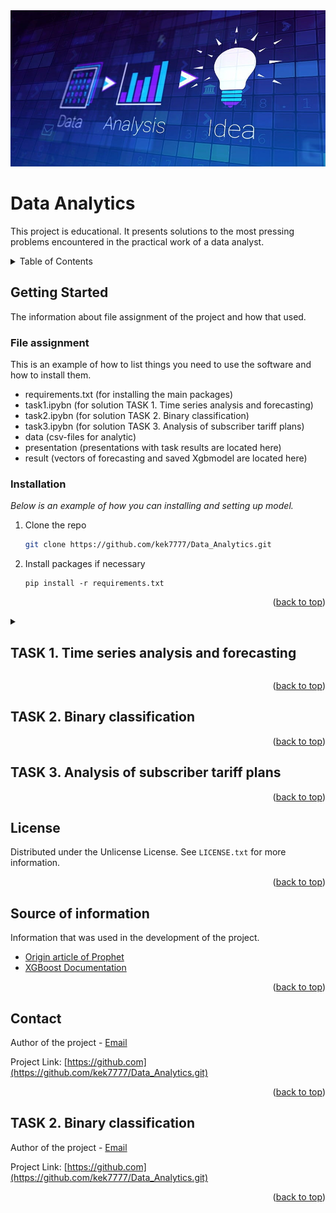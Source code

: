 <img src="src\img\title.jpg" width="800" height="250">

<a id="readme-top"></a>

<!-- TITLE -->
#  **Data Analytics**

This project is educational. It presents solutions to the most pressing problems encountered in the practical work of a data analyst.

<!-- TABLE OF CONTENTS -->
<details>
  <summary> Table of Contents </summary>
  <ol>
    <li>
          <a href="#getting-started">Getting Started</a>
          <ul>
            <li><a href="#file-assignment">File assignment</a></li>
            <li><a href="#installation">Installation</a></li>
          </ul>
    <li><a href="#task-1-time-series-analysis-and-forecasting">TASK 1. Time series analysis and forecasting</a></li>
    <li><a href="#task-2-binary-classification">TASK 2. Binary classification</a></li>
    <li><a href="#task-3-analysis-of-subscriber-tariff-plans">TASK 3. Analysis of subscriber tariff plans</a></li>
    <li><a href="#license">License</a></li>
    <li><a href="#Source-of-information">Source of information</a></li>
    <li><a href="#contact">Contact</a></li>
  </ol>
</details>


<!-- GETTING STARTED -->
## Getting Started

The information about file assignment of the project and how that used.

### File assignment

This is an example of how to list things you need to use the software and how to install them.
* requirements.txt (for installing the main packages)
* task1.ipybn (for solution TASK 1. Time series analysis and forecasting)
* task2.ipybn (for solution TASK 2. Binary classification)
* task3.ipybn (for solution TASK 3. Analysis of subscriber tariff plans)
* data (csv-files for analytic)
* presentation (presentations with task results are located here)
* result (vectors of forecasting and saved Xgbmodel are located here)


### Installation

_Below is an example of how you can  installing and setting up model._

1. Clone the repo
   ```sh
   git clone https://github.com/kek7777/Data_Analytics.git
   ```
2. Install packages if necessary
   ```
   pip install -r requirements.txt
   ```
   
 <p align="right">(<a href="#readme-top">back to top</a>)</p>


<details>
  <summary><strong><h2 id="task-1-time-series-analysis-and-forecasting">TASK 1. Time series analysis and forecasting</h2></strong></summary>
  <div>
    <p><strong>Description of task</strong><br>
    Using historical data on the "Timeseries" sheet (see tasks_1_2.xlsx), build a time series model. Predict the daily behavior of the series over the next 3 months. Explain the choice of forecasting method. Provide estimates of the forecast quality.</p>
    <p style="line-height: 1.2; margin: 0;">
    <strong>Task progress</strong><br>
        <strong>Step 1. Time series analysis.</strong>  The objective of the time series analysis was to examine its structure and key characteristics: trend, seasonality, and stationarity. For this purpose, the capabilities of the Pandas and Statsmodels libraries were utilized. The analysis revealed that the time series is  <strong>well-structured</strong>  and contains no missing (null) values. It also exhibits  <strong>weak stationarity, annual seasonality, and a positive upward trend.</strong>  Based on a review of scientific and technical literature, and considering the characteristics of the time series under study, the  <strong>PROPHET model</strong>  was selected for further investigation.</p>
        <strong>Step 2. Model training.</strong>  Three Prophet models with different parameter configurations were evaluated:<br>
        Model 1 - default parameters.<br>
        Model 2 - parameters optimized using Prophet's built-in <strong>cross-validation</strong> function.<br>
        Model 3 - custom parameters based on Model2's configuration.<br>
        All models were trained and tested on datasets containing 1552 training samples and 90 test samples.
        The most accurate model was selected based on the minimum MAPE (Mean Absolute Percentage Error) value.
        Research results showed that Model 3 achieved the lowest MAPE (0.13), demonstrating the most accurate predictions for the time series.
        <strong>Step 3. Forecasting.</strong> Using Model 3, 3-month forecast (July 1 - September 28, 2019) were  generated. The forecast results: an overall positive trend with a minor downturn at the end of the forecast period.<br>
        Predicted values : max: 6564<br>
                           min:  3400<br>
                           mean: 4877<br><p>
  </div>
</details>



<!-- <h2 id="task-1-time-series-analysis-and-forecasting">TASK 1. Time series analysis and forecasting</h2> -->













 <p align="right">(<a href="#readme-top">back to top</a>)</p>

<h2 id="task-2-binary-classification">TASK 2. Binary classification</h2>











 <p align="right">(<a href="#readme-top">back to top</a>)</p>


<h2 id="task-3-analysis-of-subscriber-tariff-plans">TASK 3. Analysis of subscriber tariff plans</h2>










 <p align="right">(<a href="#readme-top">back to top</a>)</p>



 <!-- LICENSE -->
 ## License
 
 Distributed under the Unlicense License. See `LICENSE.txt` for more information.
 
 <p align="right">(<a href="#readme-top">back to top</a>)</p>
 
 <!-- Source of information -->
 
 ## Source of information
 
 Information that was used in the development of the project.
 
 * [Origin article of Prophet](https://facebook.github.io/prophet/static/prophet_paper_20170113.pdf)
 * [XGBoost Documentation](https://xgboost.readthedocs.io/en/stable/)

 
 <p align="right">(<a href="#readme-top">back to top</a>)</p>

  <!-- CONTACT -->
 ## Contact
 
 Author of the project - [Email](https://kek777.mail.ru)
 
 Project Link: [https://github.com](https://github.com/kek7777/Data_Analytics.git)
 
 <p align="right">(<a href="#readme-top">back to top</a>)</p>



 <!-- TASK 2 -->
 ## TASK 2. Binary classification
 
 Author of the project - [Email](https://kek777.mail.ru)
 
 Project Link: [https://github.com](https://github.com/kek7777/Data_Analytics.git)
 
 <p align="right">(<a href="#readme-top">back to top</a>)</p>
 
 
